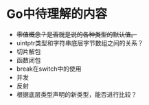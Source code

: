 # Go中待理解的内容

- ~~零值概念？是否就是说的各种类型的默认值。~~
- uintptr类型和字符串底层字节数组之间的关系？
- 切片解包
- 函数闭包
- break在switch中的使用
- 并发
- 反射
- 根据底层类型声明的新类型，能否进行比较？